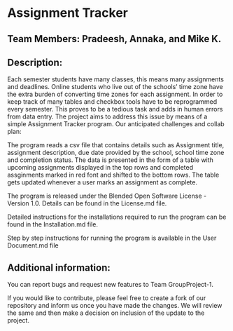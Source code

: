 # Assignment Tracker

## Team Members: Pradeesh, Annaka, and Mike K. 

## Description: 

Each semester students have many classes, this means many assignments and deadlines. Online students who live out of the schools’ time zone have the extra burden of converting time zones for each assignment. In order to keep track of many tables and checkbox tools have to be reprogrammed every semester. This proves to be a tedious task and adds in human errors from data entry. The project aims to address this issue by means of a simple Assignment Tracker program.
Our anticipated challenges and collab plan: 

The program reads a csv file that contains details such as Assignment title, assignment description, due date provided by the school, school time zone and completion status. The data is presented in the form of a table with upcoming assignments displayed in the top rows and completed assginments marked in red font and shifted to the bottom rows. The table gets updated whenever a user marks an assignment as complete. 

The program is released under the Blended Open Software License - Version 1.0. Details can be found in the License.md file.

Detailed instructions for the installations required to run the program can be found in the Installation.md file.

Step by step instructions for running the program is available in the User Document.md file

## Additional information:

You can report bugs and request new features to Team GroupProject-1.

If you would like to contribute, please feel free to create a fork of our repository and inform us once you have made the changes. We will review the same and then make a decision on inclusion of the update to the project.
